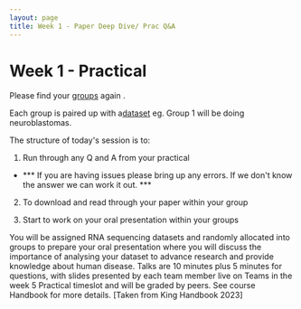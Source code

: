 ```yaml
---
layout: page
title: Week 1 - Paper Deep Dive/ Prac Q&A
---
```


Week 1 - Practical
=====================

Please find your [groups](https://theheking.github.io/babs-rna-seq/key_info/) again .

Each group is paired up with a[dataset](https://theheking.github.io/babs-rna-seq/practical_overview/sample_datasets/) eg. Group 1 will be doing neuroblastomas. 

The structure of today's session is to:

1. Run through any Q and A from your practical
- *** If you are having issues please bring up any errors. If we don't know the answer we can work it out. ***

2. To download and read through your paper within your group

3. Start to work on your oral presentation within your groups

You will be assigned RNA sequencing datasets and randomly allocated into groups to prepare your oral presentation where you will discuss 
the importance of analysing your dataset to advance research and provide knowledge about human disease. 
Talks are 10 minutes plus 5 minutes for questions, with slides presented by each team member live on Teams in the week 5 Practical timeslot 
and will be graded by peers. See course Handbook for more details. [Taken from King Handbook 2023]


